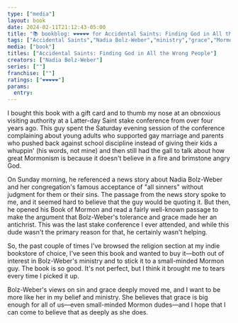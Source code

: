 ```yaml
---
type: ["media"]
layout: book
date: 2024-02-11T21:12:43-05:00
title: "📚 bookblog: ❤️❤️❤️❤️❤️ for Accidental Saints: Finding God in All the Wrong People, by Nadia Bolz-Weber"
tags: ["Accidental Saints","Nadia Bolz-Weber","ministry","grace","Mormonism"]
media: ["book"]
titles: ["Accidental Saints: Finding God in All the Wrong People"]
creators: ["Nadia Bolz-Weber"]
series: [""]
franchise: [""]
ratings: ["❤️❤️❤️❤️❤️"]
params:
  entry:
---
```


I bought this book with a gift card and to thumb my nose at an obnoxious visiting authority at a Latter-day Saint stake conference from over four years ago. This guy spent the Saturday evening session of the conference complaining about young adults who supported gay marriage and parents who pushed back against school discipline instead of giving their kids a whuppin' (his words, not mine) and then still had the gall to talk about how great Mormonism is because it doesn't believe in a fire and brimstone angry God.

On Sunday morning, he referenced a news story about Nadia Bolz-Weber and her congregation's famous acceptance of "all sinners" without judgment for them or their sins. The passage from the news story spoke to me, and it seemed hard to believe that the guy would be quoting it. But then, he opened his Book of Mormon and read a fairly well-known passage to make the argument that Bolz-Weber's tolerance and grace made her an antichrist. This was the last stake conference I ever attended, and while this dude wasn't the primary reason for that, he certainly wasn't helping.

So, the past couple of times I've browsed the religion section at my indie bookstore of choice, I've seen this book and wanted to buy it—both out of interest in Bolz-Weber's ministry and to stick it to a small-minded Mormon guy. The book is so good. It's not perfect, but I think it brought me to tears every time I picked it up.

Bolz-Weber's views on sin and grace deeply moved me, and I want to be more like her in my belief and ministry. She believes that grace is big enough for all of us—even small-minded Mormon dudes—and I hope that I can come to believe that as deeply as she does. 

